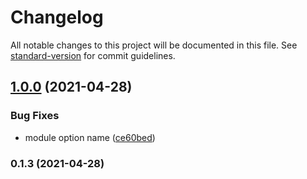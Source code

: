 # Changelog

All notable changes to this project will be documented in this file. See [standard-version](https://github.com/conventional-changelog/standard-version) for commit guidelines.

## [1.0.0](https://github.com/ms-fadaei/nuxt-browser-console/compare/v0.1.3...v1.0.0) (2021-04-28)


### Bug Fixes

* module option name ([ce60bed](https://github.com/ms-fadaei/nuxt-browser-console/commit/ce60bedac67a9557a79664bf89d9a125d97a22ba))

### 0.1.3 (2021-04-28)

